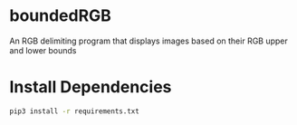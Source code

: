 # boundedRGB

An RGB delimiting program that displays images based on their RGB upper and lower bounds

# Install Dependencies

```bash
pip3 install -r requirements.txt
```

